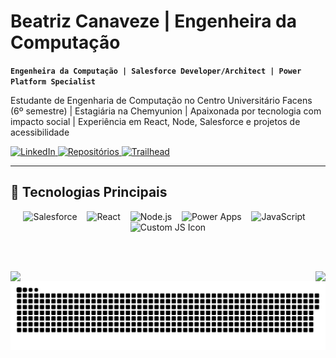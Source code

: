 # Beatriz Canaveze | Engenheira da Computação

**`Engenheira da Computação | Salesforce Developer/Architect | Power Platform Specialist`**

Estudante de Engenharia de Computação no Centro Universitário Facens (6º semestre) | Estagiária na Chemyunion | Apaixonada por tecnologia com impacto social | Experiência em React, Node, Salesforce e projetos de acessibilidade

<p align="left">
    <a href="https://www.linkedin.com/in/beatriz-canaveze-fontolan-soares-21631b266/">
        <img alt="LinkedIn" src="https://img.shields.io/badge/LinkedIn-0077B5?style=for-the-badge&logo=linkedin&logoColor=white"/>
    </a>
    <a href="https://github.com/canaveze?tab=repositories">
        <img alt="Repositórios" src="https://img.shields.io/badge/Repositórios-100000?style=for-the-badge&logo=github&logoColor=white"/>
    </a>
    <a href="https://www.salesforce.com/trailblazer/zhjnki29kjr4kq5b8h">
        <img alt="Trailhead" src="https://img.shields.io/badge/Trailhead-00A1E0?style=for-the-badge&logo=salesforce&logoColor=white"/>
    </a>
</p>

---

## 🚀 Tecnologias Principais

<div align="center">
  <img alt="Salesforce" height="40" src="https://cdn.jsdelivr.net/gh/devicons/devicon/icons/salesforce/salesforce-original.svg"/>
  &nbsp;&nbsp;
  <img alt="React" height="40" src="https://cdn.jsdelivr.net/gh/devicons/devicon/icons/react/react-original.svg"/>
  &nbsp;&nbsp;
  <img alt="Node.js" height="40" src="https://cdn.jsdelivr.net/gh/devicons/devicon/icons/nodejs/nodejs-original.svg"/>
  &nbsp;&nbsp;
  <img alt="Power Apps" height="40" src="https://img.icons8.com/?size=100&id=OU2ddOKw840K&format=png&color=000000"/>
  &nbsp;&nbsp;
  <img alt="JavaScript" height="40" src="https://img.icons8.com/?size=100&id=13679&format=png&color=000000"/>
  &nbsp;&nbsp;
  <img alt="Custom JS Icon" height="40" src="https://github.com/user-attachments/assets/b35cbf7b-063b-4d3f-9f61-c62250abf3f5"/>
</div>

<br><br>

<div align="center">
  <a href="https://github.com/canaveze">
    <img align="left" src="https://github-readme-stats.vercel.app/api/top-langs/?username=canaveze&hide_border=true&bg_color=00000000&locale=pt-BR&title_color=A62E4F&text_color=4C1726&langs_count=6"/>
  </a>
  <a href="https://github.com/canaveze">
    <img align="right" src="https://github-readme-stats.vercel.app/api?username=canaveze&show_icons=true&hide_border=true&bg_color=00000000&title_color=A62E4F&text_color=4C1726&locale=pt-BR&theme=dark"/>
  </a>
</div>


<div align="center">

![snake gif](https://github.com/canaveze/canaveze/blob/output/github-snake.svg)

</div>




